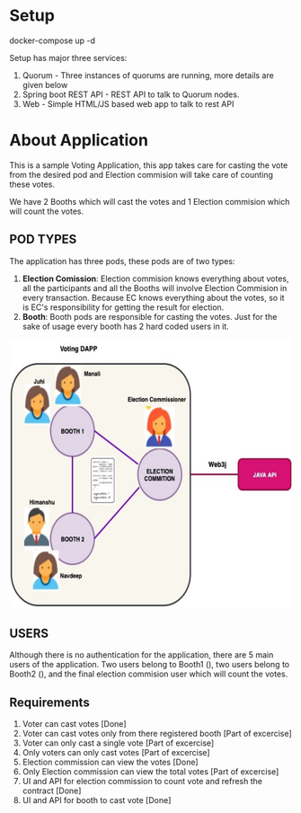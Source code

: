# Setup

docker-compose up -d

Setup has major three services:
1. Quorum - Three instances of quorums are running, more details are given below
2. Spring boot REST API - REST API to talk to Quorum nodes.
3. Web - Simple HTML/JS based web app to talk to rest API

# About Application
This is a sample Voting Application, this app takes care for casting the vote from the desired pod and Election commision will take care of counting these votes.

We have 2 Booths which will cast the votes and 1 Election commision which will count the votes.

## POD TYPES ##

The application has three pods, these pods are of two types:
1. <b>Election Comission</b>: Election commision knows everything about votes, all the participants and all the Booths will involve Election Commision in every transaction. Because EC knows everything about the votes, so it is EC's responsibility for getting the result for election.
2. <b>Booth</b>: Booth pods are responsible for casting the votes. Just for the sake of usage every booth has 2 hard coded users in it.

![DAPP Architecture](architecture.png "Architecture")
## USERS ##

Although there is no authentication for the application, there are 5 main users of the application. Two users belong to Booth1 (), two users belong to Booth2 (), and the final election commision user which will count the votes.

## Requirements ##

1. Voter can cast votes [Done]
2. Voter can cast votes only from there registered booth [Part of excercise]
3. Voter can only cast a single vote [Part of excercise]
4. Only voters can only cast votes [Part of excercise]
5. Election commission can view the votes [Done]
6. Only Election commission  can view the total votes [Part of excercise]
7. UI and API for election commission to count vote and refresh the contract [Done]
8. UI and API for booth to cast vote [Done]
 